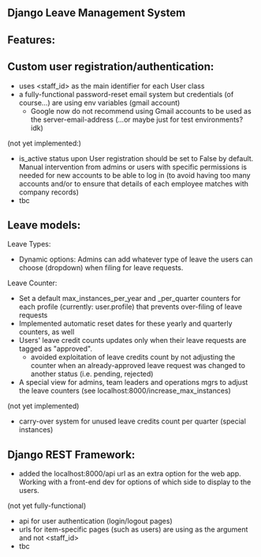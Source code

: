 ## Django Leave Management System

## Features:
## Custom user registration/authentication:
  - uses <staff_id> as the main identifier for each User class
  - a fully-functional password-reset email system but credentials (of course...) are using env variables (gmail account)
      - Google now do not recommend using Gmail accounts to be used as the server-email-address (...or maybe just for test environments? idk)

  (not yet implemented:)
  - is_active status upon User registration should be set to False by default. Manual intervention from admins or users with specific permissions is needed for new accounts to be able to log in (to avoid having too many accounts and/or to ensure that details of each employee matches with company records)
  - tbc

## Leave models:
Leave Types:
  - Dynamic options: Admins can add whatever type of leave the users can choose (dropdown) when filing for leave requests.

Leave Counter:
  - Set a default max_instances_per_year and _per_quarter counters for each profile (currently: user.profile) that prevents over-filing of leave requests
  - Implemented automatic reset dates for these yearly and quarterly counters, as well
  - Users' leave credit counts updates only when their leave requests are tagged as "approved". 
    - avoided exploitation of leave credits count by not adjusting the counter when an already-approved leave request was changed to another status (i.e. pending, rejected)
  - A special view for admins, team leaders and operations mgrs to adjust the leave counters (see localhost:8000/increase_max_instances)
  
  (not yet implemented)
  - carry-over system for unused leave credits count per quarter (special instances)

## Django REST Framework:
  - added the localhost:8000/api url as an extra option for the web app. Working with a front-end dev for options of which side to display to the users.

 (not yet fully-functional)
  - api for user authentication (login/logout pages)
  - urls for item-specific pages (such as users) are using <pk> as the argument and not <staff_id>
  - tbc
    
